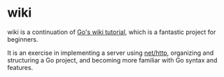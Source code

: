 # wiki

wiki is a continuation of [Go's wiki tutorial](https://golang.org/doc/articles/wiki/),
which is a fantastic project for beginners.

It is an exercise in implementing a server using [net/http](https://golang.org/pkg/net/http/),
organizing and structuring a Go project, and becoming more familiar with Go syntax and features.
